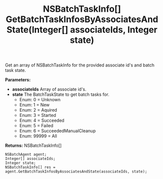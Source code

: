 ﻿---
uid: crmscript_ref_NSBatchAgent_GetBatchTaskInfosByAssociatesAndState
title: NSBatchTaskInfo[] GetBatchTaskInfosByAssociatesAndState(Integer[] associateIds, Integer state)
intellisense: NSBatchAgent.GetBatchTaskInfosByAssociatesAndState
keywords: NSBatchAgent, GetBatchTaskInfosByAssociatesAndState
so.topic: reference
---

Get an array of NSBatchTaskInfo for the provided associate id's and batch task state.

**Parameters:**
 - **associateIds** Array of associate id's.
 - **state** The BatchTaskState to get batch tasks for.
     - Enum: 0 = Unknown 
     - Enum: 1 = New 
     - Enum: 2 = Aquired 
     - Enum: 3 = Started 
     - Enum: 4 = Succeeded 
     - Enum: 5 = Failed 
     - Enum: 6 = SucceededManualCleanup 
     - Enum: 99999 = All 

**Returns:** NSBatchTaskInfo[]

```crmscript
NSBatchAgent agent;
Integer[] associateIds;
Integer state;
NSBatchTaskInfo[] res = agent.GetBatchTaskInfosByAssociatesAndState(associateIds, state);
```

